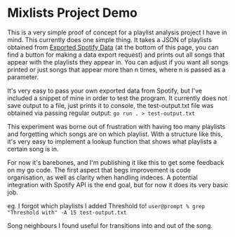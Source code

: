 # Mixlists Project Demo

This is a very simple proof of concept for a playlist analysis project I have in mind. This currently does one simple thing.
It takes a JSON of playlists obtained from [Exported Spotify Data](https://www.spotify.com/us/account/privacy/) (at the bottom of this page, you can find a button for making a data export request) and prints out all songs that appear with the playlists they appear in. 
You can adjust if you want all songs printed or just songs that appear more than n times, where n is passed as a parameter. 

It's very easy to pass your own exported data from Spotify, but I've included a snippet of mine in order to test the program. It currently does not save output to a file, just prints it to console, the test-output.txt file was obtained via passing regular output: 
`go run . > test-output.txt`

This experiment was borne out of frustration with having too many playlists and forgetting which songs are on which playlist. With a structure like this, it's very easy to implement a lookup function that shows what playlists a certain song is in. 

For now it's barebones, and I'm publishing it like this to get some feedback on my go code. The first aspect that begs improvement
is code organisation, as well as clarity when handling indeces. A potential integration with Spotify API is the end goal, but for now it does its very basic job. 

eg. I forgot which playlists I added Threshold to!
`user@prompt % grep "Threshold with" -A 15 test-output.txt`

Song neighbours I found useful for transitions into and out of the song.

